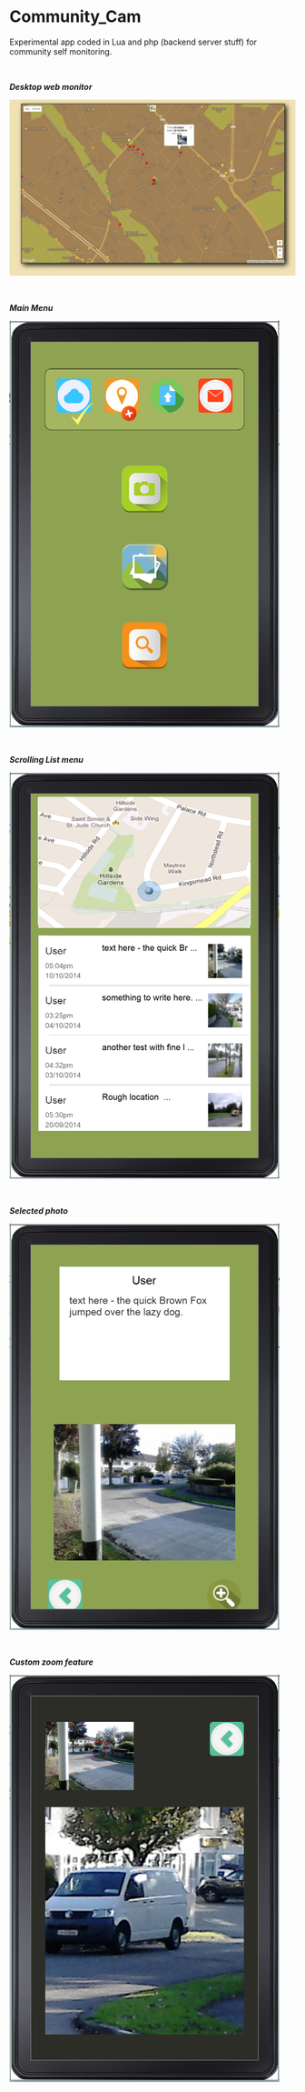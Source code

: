 # Community_Cam
Experimental app coded in Lua and php (backend server stuff) for community self monitoring.

<br>

***Desktop web monitor***

![alt tag](https://github.com/iluso-6/Community_Cam/blob/master/screenshot-web.png?raw=true)

<br>

***Main Menu***

![alt tag](https://github.com/iluso-6/Community_Cam/blob/master/main__menu.PNG?raw=true)

<br>

***Scrolling List menu***

![alt tag](https://github.com/iluso-6/Community_Cam/blob/master/photo__list.PNG?raw=true)

<br>

***Selected photo***

![alt tag](https://github.com/iluso-6/Community_Cam/blob/master/list_item.PNG?raw=true)

<br>

***Custom zoom feature***

![alt tag](https://github.com/iluso-6/Community_Cam/blob/master/zoomed_view.PNG?raw=true)
